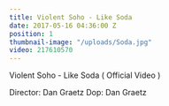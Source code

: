 ```yaml
---
title: Violent Soho - Like Soda
date: 2017-05-16 04:36:00 Z
position: 1
thumbnail-image: "/uploads/Soda.jpg"
video: 217610570
---
```


Violent Soho - Like Soda ( Official Video )

Director: Dan Graetz
Dop: Dan Graetz